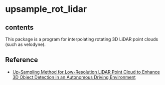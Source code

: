 # upsample_rot_lidar

## contents

This package is a program for interpolating rotating 3D LiDAR point clouds (such as velodyne).

## Reference

- [Up-Sampling Method for Low-Resolution LiDAR Point Cloud to Enhance 3D Object Detection in an Autonomous Driving Environment](https://www.mdpi.com/1424-8220/23/1/322)